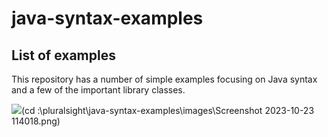 # java-syntax-examples
## List of examples

This repository has a number of simple examples focusing on Java syntax and a few of the important library classes.

![](C:\pluralsight\java-syntax-examples\images\mainImage.png)(cd :\pluralsight\java-syntax-examples\images\Screenshot 2023-10-23 114018.png)